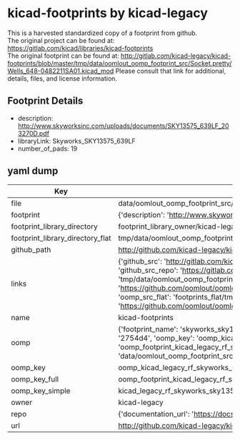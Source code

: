 # kicad-footprints by kicad-legacy  
This is a harvested standardized copy of a footprint from github.  
The original project can be found at:  
https://gitlab.com/kicad/libraries/kicad-footprints  
The original footprint can be found at:
http://gitlab.com/kicad-legacy/kicad-footprints/blob/master/tmp/data/oomlout_oomp_footprint_src/Socket.pretty/Wells_648-0482211SA01.kicad_mod
Please consult that link for additional, details, files, and license information.  
## Footprint Details
* description: http://www.skyworksinc.com/uploads/documents/SKY13575_639LF_203270D.pdf  
* libraryLink: Skyworks_SKY13575_639LF  
* number_of_pads: 19  
## yaml dump  
| Key | Value |  
| --- | --- |  
| file | data/oomlout_oomp_footprint_src/kicad-footprints/RF.pretty/Skyworks_SKY13575_639LF.kicad_mod |  
| footprint | {'description': 'http://www.skyworksinc.com/uploads/documents/SKY13575_639LF_203270D.pdf', 'libraryLink': 'Skyworks_SKY13575_639LF', 'number_of_pads': 19} |  
| footprint_library_directory | footprint_library_owner/kicad-legacy_kicad-footprints |  
| footprint_library_directory_flat | tmp/data/oomlout_oomp_footprint_src/footprints_flat/kicad_legacy_rf_skyworks_sky13575_639lf/working |  
| github_path | http://github.com/kicad-legacy/kicad-footprints/blob/master/tmp/data/oomlout_oomp_footprint_src/RF.pretty/Skyworks_SKY13575_639LF.kicad_mod |  
| links | {'github_src': 'http://gitlab.com/kicad-legacy/kicad-footprints/blob/master/tmp/data/oomlout_oomp_footprint_src/Socket.pretty/Wells_648-0482211SA01.kicad_mod', 'github_src_repo': 'https://gitlab.com/kicad/libraries/kicad-footprints', 'oomp_bot': 'tmp/data/oomlout_oomp_footprint_src/footprints/kicad_legacy_rf_skyworks_sky13575_639lf/working', 'oomp_bot_github': 'https://github.com/oomlout/oomlout_oomp_footprint_bot/tree/main/tmp/data/oomlout_oomp_footprint_src/footprints/kicad_legacy_rf_skyworks_sky13575_639lf/working', 'oomp_src_flat': 'footprints_flat/tmp/data/oomlout_oomp_footprint_src/footprints_flat/kicad_legacy_rf_skyworks_sky13575_639lf/working', 'oomp_src_flat_github': 'https://github.com/oomlout/oomlout_oomp_footprint_src/tree/main/tmp/data/oomlout_oomp_footprint_src/footprints_flat/kicad_legacy_rf_skyworks_sky13575_639lf/working'} |  
| name | kicad-footprints |  
| oomp | {'footprint_name': 'skyworks_sky13575_639lf', 'library_name': 'rf', 'md5': '2754d4a959abe73b627f22fa28d31bfe', 'md5_10': '2754d4a959', 'md5_5': '2754d', 'md5_6': '2754d4', 'oomp_key': 'oomp_kicad_legacy_rf_skyworks_sky13575_639lf', 'oomp_key_extra': 'oomp_footprint_kicad_legacy_rf_skyworks_sky13575_639lf', 'oomp_key_full': 'oomp_footprint_kicad_legacy_rf_skyworks_sky13575_639lf_2754d4', 'oomp_key_simple': 'kicad_legacy_rf_skyworks_sky13575_639lf', 'original_filename': 'data/oomlout_oomp_footprint_src/kicad-footprints/RF.pretty/Skyworks_SKY13575_639LF.kicad_mod', 'owner_name': 'kicad_legacy'} |  
| oomp_key | oomp_kicad_legacy_rf_skyworks_sky13575_639lf |  
| oomp_key_full | oomp_footprint_kicad_legacy_rf_skyworks_sky13575_639lf |  
| oomp_key_simple | kicad_legacy_rf_skyworks_sky13575_639lf |  
| owner | kicad-legacy |  
| repo | {'documentation_url': 'https://docs.github.com/rest/repos/repos#get-a-repository', 'message': 'Not Found'} |  
| url | http://github.com/kicad-legacy/kicad-footprints |  


